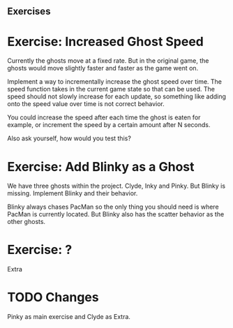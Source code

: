 ## Exercises

# Exercise: Increased Ghost Speed

Currently the ghosts move at a fixed rate. But in the original game, the ghosts would move slightly faster and faster as the game went on.

Implement a way to incrementally increase the ghost speed over time. The speed function takes in the current game state so that can be used. The speed should not slowly increase for each update, so something like adding onto the speed value over time is not correct behavior.

You could increase the speed after each time the ghost is eaten for example, or increment the speed by a certain amount after N seconds.

Also ask yourself, how would you test this?

# Exercise: Add Blinky as a Ghost

We have three ghosts within the project. Clyde, Inky and Pinky. But Blinky is missing. Implement Blinky and their behavior.

Blinky always chases PacMan so the only thing you should need is where PacMan is currently located. But Blinky also has the scatter behavior as the other ghosts.

# Exercise: ?

Extra

# TODO Changes
Pinky as main exercise and Clyde as Extra.
